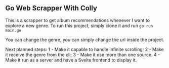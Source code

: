 ## Go Web Scrapper With Colly ##

This is a scrapper to get album recommendations whenever I want to explore a new genre.
To run this project, simply clone it and run `go run main.go`

You can change the genre, you can simply change the url inside the project.

Next planned steps:
1 - Make it capable to handle infinite scrolling;
2 - Make it receive the genre from the cli;
3 - Make it use more than one source.
4 - Make it run as a server and have a Svelte frontend to display it.